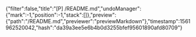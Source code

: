 {"filter":false,"title":"[P] /README.md","undoManager":{"mark":-1,"position":-1,"stack":[]},"preview":{"path":"/README.md","previewer":"previewMarkdown"},"timestamp":1561962520042,"hash":"da39a3ee5e6b4b0d3255bfef95601890afd80709"}